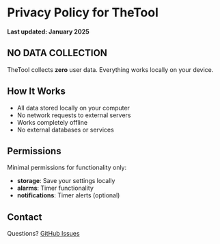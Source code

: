 # Privacy Policy for TheTool

**Last updated: January 2025**

## NO DATA COLLECTION

TheTool collects **zero** user data. Everything works locally on your device.

## How It Works

- All data stored locally on your computer
- No network requests to external servers
- Works completely offline
- No external databases or services

## Permissions

Minimal permissions for functionality only:

- **storage**: Save your settings locally
- **alarms**: Timer functionality
- **notifications**: Timer alerts (optional)

## Contact

Questions? [GitHub Issues](https://github.com/enderunal/TheTool/issues)
